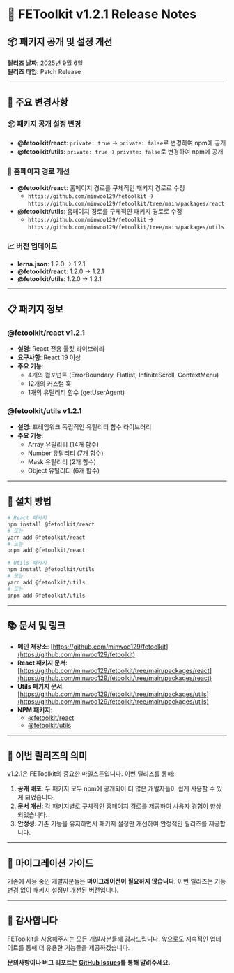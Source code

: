 # 🚀 FEToolkit v1.2.1 Release Notes

## 📦 패키지 공개 및 설정 개선

**릴리즈 날짜**: 2025년 9월 6일  
**릴리즈 타입**: Patch Release

---

## 🔄 주요 변경사항

### 📦 패키지 공개 설정 변경

- **@fetoolkit/react**: `private: true` → `private: false`로 변경하여 npm에 공개
- **@fetoolkit/utils**: `private: true` → `private: false`로 변경하여 npm에 공개

### 🔗 홈페이지 경로 개선

- **@fetoolkit/react**: 홈페이지 경로를 구체적인 패키지 경로로 수정
  - `https://github.com/minwoo129/fetoolkit` → `https://github.com/minwoo129/fetoolkit/tree/main/packages/react`
- **@fetoolkit/utils**: 홈페이지 경로를 구체적인 패키지 경로로 수정
  - `https://github.com/minwoo129/fetoolkit` → `https://github.com/minwoo129/fetoolkit/tree/main/packages/utils`

### 📈 버전 업데이트

- **lerna.json**: 1.2.0 → 1.2.1
- **@fetoolkit/react**: 1.2.0 → 1.2.1
- **@fetoolkit/utils**: 1.2.0 → 1.2.1

---

## 📋 패키지 정보

### @fetoolkit/react v1.2.1

- **설명**: React 전용 툴킷 라이브러리
- **요구사항**: React 19 이상
- **주요 기능**:
  - 4개의 컴포넌트 (ErrorBoundary, Flatlist, InfiniteScroll, ContextMenu)
  - 12개의 커스텀 훅
  - 1개의 유틸리티 함수 (getUserAgent)

### @fetoolkit/utils v1.2.1

- **설명**: 프레임워크 독립적인 유틸리티 함수 라이브러리
- **주요 기능**:
  - Array 유틸리티 (14개 함수)
  - Number 유틸리티 (7개 함수)
  - Mask 유틸리티 (2개 함수)
  - Object 유틸리티 (6개 함수)

---

## 🔧 설치 방법

```bash
# React 패키지
npm install @fetoolkit/react
# 또는
yarn add @fetoolkit/react
# 또는
pnpm add @fetoolkit/react

# Utils 패키지
npm install @fetoolkit/utils
# 또는
yarn add @fetoolkit/utils
# 또는
pnpm add @fetoolkit/utils
```

---

## 📚 문서 및 링크

- **메인 저장소**: [https://github.com/minwoo129/fetoolkit](https://github.com/minwoo129/fetoolkit)
- **React 패키지 문서**: [https://github.com/minwoo129/fetoolkit/tree/main/packages/react](https://github.com/minwoo129/fetoolkit/tree/main/packages/react)
- **Utils 패키지 문서**: [https://github.com/minwoo129/fetoolkit/tree/main/packages/utils](https://github.com/minwoo129/fetoolkit/tree/main/packages/utils)
- **NPM 패키지**:
  - [@fetoolkit/react](https://www.npmjs.com/package/@fetoolkit/react)
  - [@fetoolkit/utils](https://www.npmjs.com/package/@fetoolkit/utils)

---

## 🎯 이번 릴리즈의 의미

v1.2.1은 FEToolkit의 중요한 마일스톤입니다. 이번 릴리즈를 통해:

1. **공개 배포**: 두 패키지 모두 npm에 공개되어 더 많은 개발자들이 쉽게 사용할 수 있게 되었습니다.
2. **문서 개선**: 각 패키지별로 구체적인 홈페이지 경로를 제공하여 사용자 경험이 향상되었습니다.
3. **안정성**: 기존 기능을 유지하면서 패키지 설정만 개선하여 안정적인 릴리즈를 제공합니다.

---

## 🔄 마이그레이션 가이드

기존에 사용 중인 개발자분들은 **마이그레이션이 필요하지 않습니다**. 이번 릴리즈는 기능 변경 없이 패키지 설정만 개선된 버전입니다.

---

## 🙏 감사합니다

FEToolkit을 사용해주시는 모든 개발자분들께 감사드립니다. 앞으로도 지속적인 업데이트를 통해 더 유용한 기능들을 제공하겠습니다.

**문의사항이나 버그 리포트는 [GitHub Issues](https://github.com/minwoo129/fetoolkit/issues)를 통해 알려주세요.**
